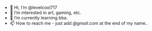 - 👋 Hi, I’m @levelcool717
- 👀 I’m interested in art, gaming, etc.
- 🌱 I’m currently learning bba.
- 📫 How to reach me - just add *@gmail.com* at the end of my name..

<!---
levelcool717/levelcool717 is a ✨ special ✨ repository because its `README.md` (this file) appears on your GitHub profile.
You can click the Preview link to take a look at your changes.
--->

